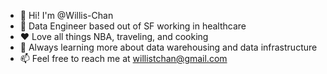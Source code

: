 - 👋 Hi! I'm @Willis-Chan
- :briefcase: Data Engineer based out of SF working in healthcare
- :heart: Love all things NBA, traveling, and cooking
- 🌱 Always learning more about data warehousing and data infrastructure
- 📫 Feel free to reach me at willistchan@gmail.com

<!---
Willis-Chan/Willis-Chan is a ✨ special ✨ repository because its `README.md` (this file) appears on your GitHub profile.
You can click the Preview link to take a look at your changes.
--->

